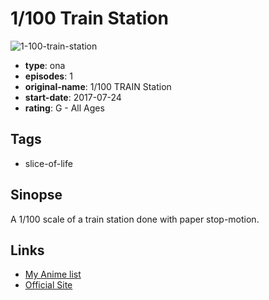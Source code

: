 # 1/100 Train Station

![1-100-train-station](https://cdn.myanimelist.net/images/anime/3/88868.jpg)

-   **type**: ona
-   **episodes**: 1
-   **original-name**: 1/100 TRAIN Station
-   **start-date**: 2017-07-24
-   **rating**: G - All Ages

## Tags

-   slice-of-life

## Sinopse

A 1/100 scale of a train station done with paper stop-motion.

## Links

-   [My Anime list](https://myanimelist.net/anime/36747/1_100_Train_Station)
-   [Official Site](http://www.teradamokei.jp/movie/1100/teradamokei-pictures1100-train-station.html)
